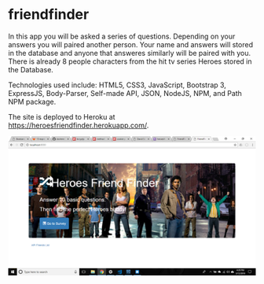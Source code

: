 # friendfinder

In this app you will be asked a series of questions. Depending on your answers you will paired another person. Your name and answers will stored in the database and anyone that answeres similarly will be paired with you. There is already 8 people characters from the hit tv series Heroes stored in the Database.

Technologies used include: HTML5, CSS3, JavaScript, Bootstrap 3, ExpressJS, Body-Parser, Self-made API, JSON, NodeJS, NPM, and Path NPM package. 

The site is deployed to Heroku at https://heroesfriendfinder.herokuapp.com/.

![Demo](app/public/images/screenshot.png)
